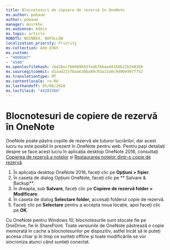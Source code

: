 ```yaml
---
title: Blocnotesuri de copiere de rezervă în OneNote
ms.author: pebaum
author: pebaum
manager: mnirkhe
ms.audience: Admin
ms.topic: article
ROBOTS: NOINDEX, NOFOLLOW
localization_priority: Priority
ms.collection: Adm_O365
ms.custom:
- "9000567"
- "4500"
ms.openlocfilehash: c6426ecf66089043fedb76baed4358b12b340388
ms.sourcegitcommit: d1aad215f8aa636ba89c93a13a0c9d90e997f752
ms.translationtype: MT
ms.contentlocale: ro-RO
ms.lasthandoff: 05/06/2020
ms.locfileid: "44283368"
---
```

# <a name="backup-notebooks-in-onenote"></a>Blocnotesuri de copiere de rezervă în OneNote

OneNote poate păstra copiile de rezervă ale tuturor lucrărilor, dar acest lucru nu este posibil în prezent în OneNote pentru web. Pentru pași detaliați despre se face acest lucru în aplicația desktop OneNote 2016, consultați [Copierea de rezervă a notelor](https://support.office.com/article/back-up-notes-f58b34b0-611d-435e-87fa-7942a1767af4#id0eaabaaa=2016,_2013,_2010) și [Restaurarea notelor dintr-o copie de rezervă](https://support.microsoft.com/office/restore-notes-from-a-backup-5daf9cb0-6769-4998-a5de-f044fdd0d831).

1. În aplicația desktop OneNote 2016, faceți clic pe **Opțiuni > fișier**.
2. În caseta de dialog Opțiuni OneNote, faceți clic pe ** Salvare & Backup**.
3. În dreapta, sub **Salvare**, faceți clic pe **Copiere de rezervă folder > Modificare**.
4. În caseta de dialog **Selectare folder,** accesați folderul copie de rezervă.
5. Faceți clic pe **Selectare** pentru a accepta noua locație, apoi faceți clic pe **OK**.

Cu OneNote pentru Windows 10, blocnotesurile sunt stocate fie pe OneDrive, fie în SharePoint. Toate versiunile de OneNote păstrează o copie memorată în cache a blocnotesurilor pe dispozitiv, astfel încât să le puteți accesa chiar și în timp ce sunteți offline și toate modificările se vor sincroniza atunci când sunteți conectat.
